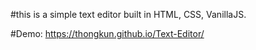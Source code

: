 #this is a simple text editor built in HTML, CSS, VanillaJS.

#Demo: https://thongkun.github.io/Text-Editor/
